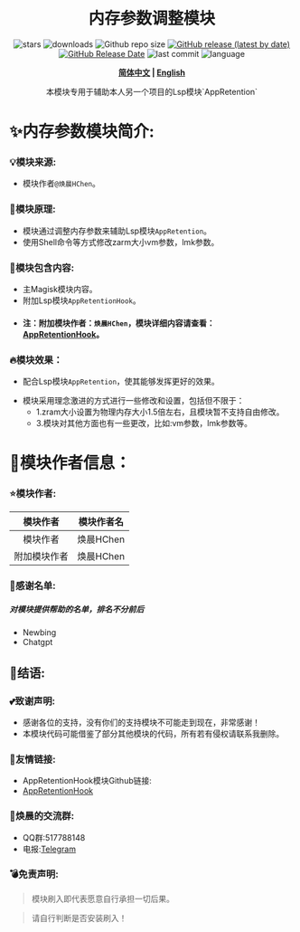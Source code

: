 <div align="center">
<h1>内存参数调整模块</h1>

![stars](https://img.shields.io/github/stars/HChenX/BGAppRetention?style=flat)
![downloads](https://img.shields.io/github/downloads/HChenX/BGAppRetention/total)
![Github repo size](https://img.shields.io/github/repo-size/HChenX/BGAppRetention)
[![GitHub release (latest by date)](https://img.shields.io/github/v/release/HChenX/BGAppRetention)](https://github.com/HChenX/BGAppRetention/releases)
[![GitHub Release Date](https://img.shields.io/github/release-date/HChenX/BGAppRetention)](https://github.com/HChenX/BGAppRetention/releases)
![last commit](https://img.shields.io/github/last-commit/HChenX/BGAppRetention?style=flat)
![language](https://img.shields.io/badge/language-shell-purple)

<p><b><a href="README.md">简体中文</a> | <a href="README-en.md">English</a> </b></p>
<p>本模块专用于辅助本人另一个项目的Lsp模块`AppRetention`</p>
</div>

# ✨内存参数模块简介:

### 💡模块来源:

- 模块作者`@焕晨HChen`。

### 🌟模块原理:

- 模块通过调整内存参数来辅助Lsp模块`AppRetention`。
- 使用Shell命令等方式修改zarm大小vm参数，lmk参数。

### 💫模块包含内容:

- 主Magisk模块内容。
- 附加Lsp模块`AppRetentionHook`。
- #### 注：附加模块作者：`焕晨HChen`，模块详细内容请查看：[AppRetentionHook](https://github.com/HChenX/AppRetentionHook)。

### 🔥模块效果：

- 配合Lsp模块`AppRetention`，使其能够发挥更好的效果。

* 模块采用理念激进的方式进行一些修改和设置，包括但不限于：
    * 1.zram大小设置为物理内存大小1.5倍左右，且模块暂不支持自由修改。
    * 3.模块对其他方面也有一些更改，比如:vm参数，lmk参数等。

# 👑模块作者信息：

### ⭐模块作者:

|  模块作者  |  模块作者名  |
|:------:|:-------:|
|  模块作者  | 焕晨HChen |
| 附加模块作者 | 焕晨HChen |

### 🌹感谢名单:

##### 对模块提供帮助的名单，排名不分前后

- Newbing
- Chatgpt

## 🎉结语:

### 💕致谢声明:

- 感谢各位的支持，没有你们的支持模块不可能走到现在，非常感谢！
- 本模块代码可能借鉴了部分其他模块的代码，所有若有侵权请联系我删除。

### 🎵友情链接:

- AppRetentionHook模块Github链接:
- [AppRetentionHook](https://github.com/HChenX/AppRetentionHook)

### 📢焕晨的交流群:

- QQ群:517788148
- 电报:[Telegram](https://t.me/HChen_AppRetention)

### 💣免责声明:

> 模块刷入即代表愿意自行承担一切后果。

> 请自行判断是否安装刷入！
